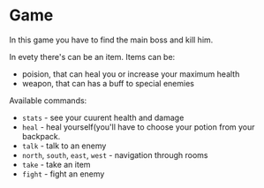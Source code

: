 # Game
In this game you have to find the main boss and kill him.

In evety there's can be an item.
Items can be:

- poision, that can heal you or increase your maximum health
- weapon, that can has a buff to special enemies

Available commands:

- ```stats``` - see your cuurent health and damage
- ```heal``` - heal yourself(you'll have to choose your potion from your backpack.
- ```talk``` - talk to an enemy
- ```north```, ```south```, ```east```, ```west``` - navigation through rooms
- ```take``` - take an item
- ```fight``` - fight an enemy
